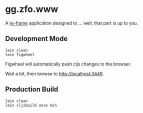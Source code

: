 # gg.zfo.www

A [re-frame](https://github.com/Day8/re-frame) application designed to ... well, that part is up to you.

## Development Mode

```
lein clean
lein figwheel
```

Figwheel will automatically push cljs changes to the browser.

Wait a bit, then browse to [http://localhost:3449](http://localhost:3449).

## Production Build

```
lein clean
lein cljsbuild once min
```
